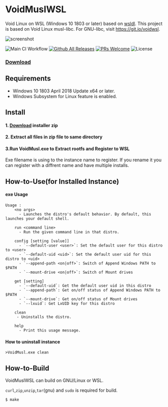 # VoidMuslWSL
Void Linux on WSL (Windows 10 1803 or later) based on [wsldl](https://github.com/yuk7/wsldl).
This project is based on Void Linux musl-libc. For GNU-libc, visit https://git.io/voidwsl.

![screenshot](https://raw.githubusercontent.com/wiki/yuk7/wsldl/img/Arch_Alpine_Ubuntu.png)

![Main CI Workflow](https://github.com/am11/VoidMuslWSL/workflows/Main%20CI%20Workflow/badge.svg)
[![Github All Releases](https://img.shields.io/github/downloads/am11/VoidMuslWSL/total.svg?style=flat-square)](https://github.com/am11/VoidMuslWSL/releases/latest)
[![PRs Welcome](https://img.shields.io/badge/PRs-welcome-brightgreen.svg?style=flat-square)](http://makeapullrequest.com)
![License](https://img.shields.io/github/license/am11/VoidMuslWSL.svg?style=flat-square)

### [Download](https://github.com/am11/VoidMuslWSL/releases/latest)


## Requirements
* Windows 10 1803 April 2018 Update x64 or later.
* Windows Subsystem for Linux feature is enabled.

## Install
#### 1. [Download](https://github.com/am11/VoidMuslWSL/releases/latest) installer zip

#### 2. Extract all files in zip file to same directory

#### 3.Run VoidMusl.exe to Extract rootfs and Register to WSL
Exe filename is using to the instance name to register.
If you rename it you can register with a diffrent name and have multiple installs.


## How-to-Use(for Installed Instance)
#### exe Usage
```dos
Usage :
    <no args>
      - Launches the distro's default behavior. By default, this launches your default shell.

    run <command line>
      - Run the given command line in that distro.

    config [setting [value]]
      - `--default-user <user>`: Set the default user for this distro to <user>
      - `--default-uid <uid>`: Set the default user uid for this distro to <uid>
      - `--append-path <on|off>`: Switch of Append Windows PATH to $PATH
      - `--mount-drive <on|off>`: Switch of Mount drives

    get [setting]
      - `--default-uid`: Get the default user uid in this distro
      - `--append-path`: Get on/off status of Append Windows PATH to $PATH
      - `--mount-drive`: Get on/off status of Mount drives
      - `--lxuid`: Get LxUID key for this distro

    clean
     - Uninstalls the distro.

    help
      - Print this usage message.
```


#### How to uninstall instance
```dos
>VoidMusl.exe clean

```

## How-to-Build
VoidMuslWSL can build on GNU/Linux or WSL.

`curl`,`zip`,`unzip`,`tar`(gnu) and `sudo` is required for build.
```shell
$ make
```
